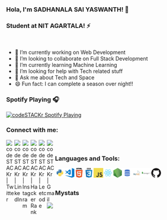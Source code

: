 <!-- ### Hola, I'm Sadhanala Sai Yaswanth! 👋



- 🔭 I’m currently working on Web Development
- 🌱 I’m currently learning Machine Learning
- 👯 I’m looking to collaborate on Full Stack Development
- 🤔 I’m looking for help with Tech related stuff
- 💬 Ask me about Tech and Space
- 📫 How to reach me: Email - saiyaswanth.sadhanala@gmail.com
- 😄 Pronouns: he/his
- ⚡ Fun fact: I can complete a season over night!!

<img src="https://github-readme-stats.vercel.app/api?username=yashsadhanala&&show_icons=true&title_color=ffffff&icon_color=bb2acf&text_color=daf7dc&bg_color=151515"> -->
### Hola, I'm SADHANALA SAI YASWANTH! 👋

### Student at NIT AGARTALA! ⚡
<br/>

- 🔭 I’m currently working on Web Development
- 👯 I’m looking to collaborate on Full Stack Development
- 🌱 I’m currently learning Machine Learning
- 🤔 I’m looking for help with Tech related stuff
- 💬 Ask me about Tech and Space
- 😄 Fun fact: I can complete a season over night!!


### Spotify Playing 🎧
[<img src="https://now-playing-codestackr.vercel.app/api/spotify-playing" alt="codeSTACKr Spotify Playing" width="350" />](https://open.spotify.com/collection/tracks)
### Connect with me:
[<img align="left" alt="codeSTACKr | Twitter" width="22px" src="https://cdn.jsdelivr.net/npm/simple-icons@v3/icons/twitter.svg" />][twitter]
[<img align="left" alt="codeSTACKr | LinkedIn" width="22px" src="https://cdn.jsdelivr.net/npm/simple-icons@v3/icons/linkedin.svg" />][linkedin]
[<img align="left" alt="codeSTACKr | Instagram" width="22px" src="https://cdn.jsdelivr.net/npm/simple-icons@v3/icons/instagram.svg" />][instagram]
[<img align="left" alt="codeSTACKr | HackerRank" width="22px" src="https://cdn.jsdelivr.net/npm/simple-icons@v3/icons/hackerrank.svg" />][HackerRank]
[<img align="left" alt="codeSTACKr | Leetcode" width="22px" src="https://cdn.jsdelivr.net/npm/simple-icons@v3/icons/leetcode.svg" />][leetcode]
[<img align="left" alt="codeSTACKr | Gmail" width="22px" src="https://cdn.jsdelivr.net/npm/simple-icons@v3/icons/gmail.svg" />][gmail]
<br />
### Languages and Tools:
[<img align="left" alt="Python " width="26px" src="https://raw.githubusercontent.com/github/explore/80688e429a7d4ef2fca1e82350fe8e3517d3494d/topics/python/python.png" />][Python]
[<img align="left" alt="Visual Studio Code" width="26px" src="https://raw.githubusercontent.com/github/explore/80688e429a7d4ef2fca1e82350fe8e3517d3494d/topics/visual-studio-code/visual-studio-code.png" />][Vs-code]
[<img align="left" alt="HTML5" width="26px" src="https://raw.githubusercontent.com/github/explore/80688e429a7d4ef2fca1e82350fe8e3517d3494d/topics/html/html.png" />][Html5]
[<img align="left" alt="CSS3" width="26px" src="https://raw.githubusercontent.com/github/explore/80688e429a7d4ef2fca1e82350fe8e3517d3494d/topics/css/css.png" />][css3]
[<img align="left" alt="JavaScript" width="26px" src="https://raw.githubusercontent.com/github/explore/80688e429a7d4ef2fca1e82350fe8e3517d3494d/topics/javascript/javascript.png" />][js]
[<img align="left" alt="React" width="26px" src="https://raw.githubusercontent.com/github/explore/80688e429a7d4ef2fca1e82350fe8e3517d3494d/topics/react/react.png" />][react.js]
[<img align="left" alt="Node.js" width="26px" src="https://raw.githubusercontent.com/github/explore/80688e429a7d4ef2fca1e82350fe8e3517d3494d/topics/nodejs/nodejs.png" />][node.js]
[<img align="left" alt="SQL" width="26px" src="https://raw.githubusercontent.com/github/explore/80688e429a7d4ef2fca1e82350fe8e3517d3494d/topics/sql/sql.png" />][SQL]
[<img align="left" alt="MySQL" width="26px" src="https://raw.githubusercontent.com/github/explore/80688e429a7d4ef2fca1e82350fe8e3517d3494d/topics/mysql/mysql.png" />][Mysql]
[<img align="left" alt="MongoDB" width="26px" src="https://raw.githubusercontent.com/github/explore/80688e429a7d4ef2fca1e82350fe8e3517d3494d/topics/mongodb/mongodb.png" />][Mongodb]
[<img align="left" alt="GitHub" width="26px" src="https://raw.githubusercontent.com/github/explore/78df643247d429f6cc873026c0622819ad797942/topics/github/github.png" />][Github]

<br />
<br />

### Mystats
<img src="https://github-readme-stats.vercel.app/api?username=yashsadhanala&&show_icons=true&title_color=ffffff&icon_color=bb2acf&text_color=daf7dc&bg_color=151515">

<br />

[twitter]: https://twitter.com/yashu59965703
[instagram]: https://www.instagram.com/__sai_yaswanth__/
[linkedin]: https://www.linkedin.com/in/sai-yaswanth-sadhanala-b236321aa/
[Vs-code]: https://en.wikipedia.org/wiki/Visual_Studio_Code
[Html5]: https://en.wikipedia.org/wiki/HTML5
[css3]: https://en.wikipedia.org/wiki/CSS#CSS_3
[js]: https://en.wikipedia.org/wiki/JavaScript
[react.js]: https://en.wikipedia.org/wiki/React_(JavaScript_library)
[node.js]: https://en.wikipedia.org/wiki/Node.js
[SQL]: https://en.wikipedia.org/wiki/SQL
[Mysql]: https://en.wikipedia.org/wiki/MySQL
[Mongodb]:https://en.wikipedia.org/wiki/MongoDB
[Github]: https://github.com/yashsadhanala
[HackerRank]: https://www.hackerrank.com/saiyaswanth_sad1
[leetcode]:https://leetcode.com/user4925Qz/
[Python]: https://en.wikipedia.org/wiki/Python_(programming_language)
[gmail]: https://mail.google.com/mail/u/0/#inbox?compose=new
